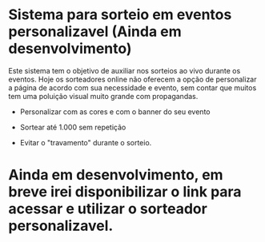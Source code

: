 # Sistema para sorteio em eventos personalizavel (Ainda em desenvolvimento)

Este sistema tem o objetivo de auxiliar nos sorteios ao vivo durante os eventos. Hoje os sorteadores online não oferecem a opção de personalizar a página de acordo com sua necessidade e evento, sem contar que muitos tem uma poluição visual muito grande com propagandas.

* Personalizar com as cores e com o banner do seu evento

* Sortear até 1.000 sem repetição

* Evitar o "travamento" durante o sorteio.


# Ainda em desenvolvimento, em breve irei disponibilizar o link para acessar e utilizar o sorteador personalizavel.
